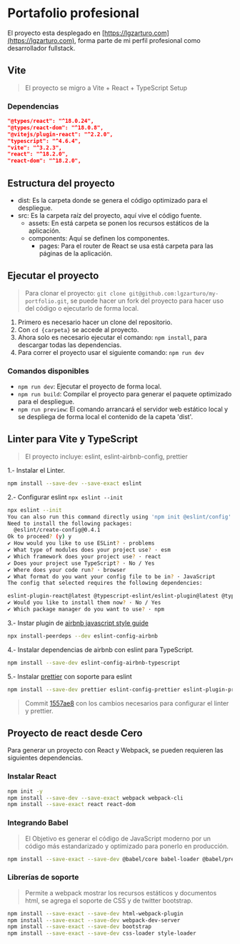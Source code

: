 # Portafolio profesional

El proyecto esta desplegado en [https://lgzarturo.com](https://lgzarturo.com), forma parte de mi perfil profesional como desarrollador fullstack.

## Vite

> El proyecto se migro a Vite + React + TypeScript Setup

### Dependencias

```json
"@types/react": "^18.0.24",
"@types/react-dom": "^18.0.8",
"@vitejs/plugin-react": "^2.2.0",
"typescript": "^4.6.4",
"vite": "^3.2.3",
"react": "^18.2.0",
"react-dom": "^18.2.0",
```

## Estructura del proyecto

- dist: Es la carpeta donde se genera el código optimizado para el despliegue.
- src: Es la carpeta raíz del proyecto, aquí vive el código fuente.
  - assets: En está carpeta se ponen los recursos estáticos de la aplicación.
  - components: Aquí se definen los componentes.
    - pages: Para el router de React se usa está carpeta para las páginas de la aplicación.

## Ejecutar el proyecto

> Para clonar el proyecto: `git clone git@github.com:lgzarturo/my-portfolio.git`, se puede hacer un fork del proyecto para hacer uso del código o ejecutarlo de forma local.

1. Primero es necesario hacer un clone del repositorio.
2. Con `cd {carpeta}` se accede al proyecto.
3. Ahora solo es necesario ejecutar el comando: `npm install`, para descargar todas las dependencias.
4. Para correr el proyecto usar el siguiente comando: `npm run dev`

### Comandos disponibles

- `npm run dev`: Ejecutar el proyecto de forma local.
- `npm run build`: Compilar el proyecto para generar el paquete optimizado para el despliegue.
- `npm run preview`: El comando arrancará el servidor web estático local y se despliega de forma local el contenido de la capeta 'dist'.

## Linter para Vite y TypeScript

> El proyecto incluye: eslint, eslint-airbnb-config, prettier

1.- Instalar el Linter.

```bash
npm install --save-dev --save-exact eslint
```

2.- Configurar eslint `npx eslint --init`

```bash
npx eslint --init
You can also run this command directly using 'npm init @eslint/config'.
Need to install the following packages:
  @eslint/create-config@0.4.1
Ok to proceed? (y) y
✔ How would you like to use ESLint? · problems
✔ What type of modules does your project use? · esm
✔ Which framework does your project use? · react
✔ Does your project use TypeScript? · No / Yes
✔ Where does your code run? · browser
✔ What format do you want your config file to be in? · JavaScript
The config that selected requires the following dependencies:

eslint-plugin-react@latest @typescript-eslint/eslint-plugin@latest @typescript-eslint/parser@latest
✔ Would you like to install them now? · No / Yes
✔ Which package manager do you want to use? · npm
```

3.- Instar plugin de [airbnb javascript style guide](https://airbnb.io/javascript/react/)

```bash
npx install-peerdeps --dev eslint-config-airbnb
```

4.- Instalar dependencias de airbnb con eslint para TypeScript.

```bash
npm install --save-dev eslint-config-airbnb-typescript
```

5.- Instalar [prettier](https://prettier.io) con soporte para eslint

```bash
npm install --save-dev prettier eslint-config-prettier eslint-plugin-prettier
```

> Commit [1557ae8](https://github.com/lgzarturo/my-portfolio/commit/1557ae838e54127973ad8570d6400e32bacd4314) con los cambios necesarios para configurar el linter y prettier.

## Proyecto de react desde Cero

Para generar un proyecto con React y Webpack, se pueden requieren las siguientes dependencias.

### Instalar React

```bash
npm init -y
npm install --save-dev --save-exact webpack webpack-cli
npm install --save-exact react react-dom
```

### Integrando Babel

> El Objetivo es generar el código de JavaScript moderno por un código más estandarizado y optimizado para ponerlo en producción.

```bash
npm install --save-exact --save-dev @babel/core babel-loader @babel/preset-env @babel/preset-react
```

### Librerías de soporte

> Permite a webpack mostrar los recursos estáticos y documentos html, se agrega el soporte de CSS y de twitter bootstrap.

```bash
npm install --save-exact --save-dev html-webpack-plugin
npm install --save-exact --save-dev webpack-dev-server
npm install --save-exact --save-dev bootstrap
npm install --save-exact --save-dev css-loader style-loader
```
